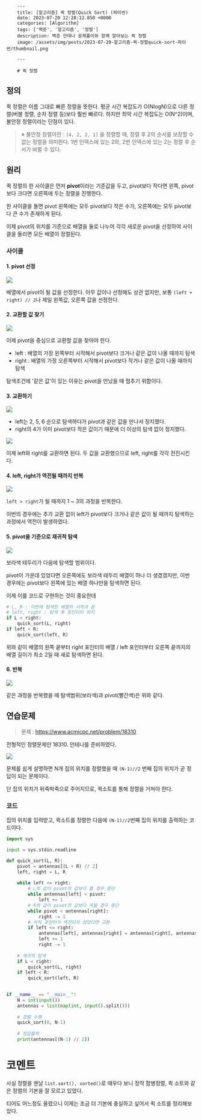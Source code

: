

        ---
        title: [알고리즘] 퀵 정렬(Quick Sort) (파이썬)
        date: 2023-07-20 12:28:12.850 +0000
        categories: [Algorithm]
        tags: ['백준', '알고리즘', '정렬']
        description: 백준 안테나 문제풀이와 함께 알아보는 퀵 정렬
        image: /assets/img/posts/2023-07-20-알고리즘-퀵-정렬quick-sort-파이썬/thumbnail.png
        
        ---

        # 퀵 정렬

## 정의

퀵 정렬은 이름 그대로 빠른 정렬을 뜻한다.
평균 시간 복잡도가 O(NlogN)으로 다른 정렬(버블 정렬, 순차 정렬 등)보다 훨씬 빠르다.
하지만 최악 시간 복잡도는 O(N^2)이며, 불안정 정렬이라는 단점이 있다.

> ※ 불안정 정렬이란 : `[4, 2, 2, 1]` 을 정렬할 때, 정렬 후 2의 순서를 보장할 수 없는 정렬을 의미한다. 1번 인덱스에 있는 2와, 2번 인덱스에 있는 2는 정렬 후 순서가 바뀔 수 있다.

## 원리

퀵 정렬의 한 사이클은 먼저 **pivot**이라는 기준값을 두고, pivot보다 작다면 왼쪽, pivot보다 크다면 오른쪽에 두는 정렬을 진행한다.

한 사이클을 돌면 pivot 왼쪽에는 모두 pivot보다 작은 수가, 오른쪽에는 모두 pivot보다 큰 수가 존재하게 된다.

이제 pivot의 위치를 기준으로 배열을 둘로 나누어 각각 새로운 pivot을 선정하여 사이클을 돌리면 모든 배열이 정렬된다.

### 사이클

#### 1. pivot 선정

![](/assets/img/posts/2023-07-20-알고리즘-퀵-정렬quick-sort-파이썬/img0.png)

배열에서 pivot이 될 값을 선정한다.
아무 값이나 선정해도 상관 없지만, 보통 `(left + right) // 2`나 제일 왼쪽값, 오른쪽 값을 선정한다.

#### 2. 교환할 값 찾기

![](/assets/img/posts/2023-07-20-알고리즘-퀵-정렬quick-sort-파이썬/img1.png)

이제 pivot을 중심으로 교환할 값을 찾아야 한다.

- left : 배열의 가장 왼쪽부터 시작해서 pivot보다 크거나 같은 값이 나올 때까지 탐색
- right : 배열의 가장 오른쪽부터 시작해서 pivot보다 작거나 같은 값이 나올 때까지 탐색

탐색조건에 '같은 값'이 있는 이유는 pivot을 만났을 때 멈추기 위함이다.

#### 3. 교환하기

![](/assets/img/posts/2023-07-20-알고리즘-퀵-정렬quick-sort-파이썬/img2.png)

- left는 2, 5, 6 순으로 탐색하다가 pivot과 같은 값을 만나서 정지했다.
- right의 4가 이미 pivot보다 작은 값이기 때문에 더 이상의 탐색 없이 정지했다.

![](/assets/img/posts/2023-07-20-알고리즘-퀵-정렬quick-sort-파이썬/img3.png)

이제 left와 right를 교환하면 된다.
두 값을 교환했으므로 left, right를 각각 전진시킨다.

#### 4. left, right가 역전될 때까지 반복

![](/assets/img/posts/2023-07-20-알고리즘-퀵-정렬quick-sort-파이썬/img4.png)

`left > right`가 될 때까지 1 ~ 3의 과정을 반복한다.

이번의 경우에는 추가 교환 없이 left가 pivot보다 크거나 같은 값이 될 때까지 탐색하는 과정에서 역전이 발생하였다.

#### 5. pivot을 기준으로 재귀적 탐색

![](/assets/img/posts/2023-07-20-알고리즘-퀵-정렬quick-sort-파이썬/img5.png)

보라색 테두리가 다음에 탐색할 범위이다.

pivot이 가운데 있었다면 오른쪽에도 보라색 테두리 배열이 하나 더 생겼겠지만, 이번 경우에는 pivot보다 왼쪽에 있는 배열 하나만을 탐색하면 된다.

이제 이를 코드로 구현하는 것이 중요한데

```python
# L, R : 이번에 탐색한 배열의 시작과 끝
# left, right : 탐색 후 포인터의 위치
if L < right:
    quick_sort(L, right)
if left < R:
    quick_sort(left, R)
```

위와 같이 배열의 왼쪽 끝부터 right 포인터의 배열 / left 포인터부터 오른쪽 끝까지의 배열 길이가 최소 2일 때 새로 탐색하면 된다.

#### 6. 반복

![](/assets/img/posts/2023-07-20-알고리즘-퀵-정렬quick-sort-파이썬/img6.png)

같은 과정을 반복했을 때 탐색범위(보라색)과 pivot(빨간색)은 위와 같다.

## 연습문제

> 문제 : https://www.acmicpc.net/problem/18310

전형적인 정렬문제인 18310. 안테나를 준비하였다.

![](/assets/img/posts/2023-07-20-알고리즘-퀵-정렬quick-sort-파이썬/img7.png)

문제를 쉽게 설명하면 N개 집의 위치를 정렬했을 때 `(N-1)//2` 번째 집의 위치가 곧 정답이 되는 문제이다.

단 집의 위치가 뒤죽박죽으로 주어지므로, 퀵소트를 통해 정렬을 거쳐야 한다.

### 코드

집의 위치를 입력받고, 퀵소트를 정렬한 다음에
`(N-1)//2`번째 집의 위치를 출력하는 코드이다.

```python
import sys

input = sys.stdin.readline

def quick_sort(L, R):
    pivot = antennas[(L + R) // 2]
    left, right = L, R
    
    while left <= right:
        # L의 값이 pivot의 값보다 클 경우 중단
        while antennas[left] < pivot:
            left += 1
        # R의 값이 pivot의 값보다 작을 경우 중단
        while pivot < antennas[right]:
            right -= 1
        # 아직 포인터가 역전되지 않았다면 교환
        if left <= right:
            antennas[left], antennas[right] = antennas[right], antennas[left]
            left += 1
            right -= 1
            
    # 재귀적 탐색
    if L < right:
        quick_sort(L, right)
    if left < R:
        quick_sort(left, R)
    

if __name__ == "__main__":
    N = int(input())
    antennas = list(map(int, input().split()))
    
    # 정렬 수행
    quick_sort(0, N-1)
    
    # 정답출력
    print(antennas[(N-1) // 2])
```

# 코멘트

사실 정렬을 맨날 `list.sort(), sorted()`로 때우다 보니 정작 합병정렬, 퀵 소트와 같은 정렬의 기본을 잘 모르고 있었다.

티어도 어느정도 올렸으니 이제는 조금 더 기본에 충실하고 싶어서 퀵 소트를 정리해보았다.


        